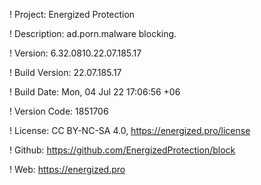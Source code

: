 ! Project: Energized Protection

! Description: ad.porn.malware blocking.

! Version: 6.32.0810.22.07.185.17

! Build Version: 22.07.185.17

! Build Date: Mon, 04 Jul 22 17:06:56 +06

! Version Code: 1851706

! License: CC BY-NC-SA 4.0, https://energized.pro/license

! Github: https://github.com/EnergizedProtection/block

! Web: https://energized.pro
